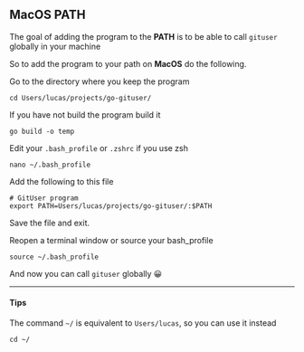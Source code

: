 ## MacOS PATH

The goal of adding the program to the <b>PATH</b> is to be able to call `gituser` globally in your machine

So to add the program to your path on <b>MacOS</b> do the following.

Go to the directory where you keep the program

```
cd Users/lucas/projects/go-gituser/
```

If you have not build the program build it

```
go build -o temp
```

Edit your `.bash_profile` or `.zshrc` if you use zsh

```
nano ~/.bash_profile
```

Add the following to this file

```
# GitUser program
export PATH=Users/lucas/projects/go-gituser/:$PATH
```

Save the file and exit.

Reopen a terminal window or source your bash_profile

```
source ~/.bash_profile
```

And now you can call `gituser` globally 😀

<hr>

#### Tips

The command `~/` is equivalent to `Users/lucas`, so you can use it instead

`cd ~/`
